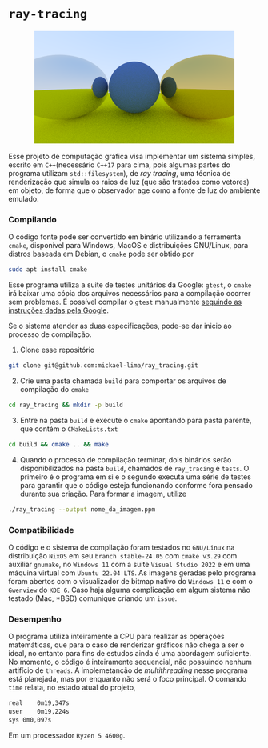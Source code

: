 # `ray-tracing`

<p align="center">
    <img src="./res/resultado.png"/>
</p>

Esse projeto de computação gráfica visa implementar um sistema simples, escrito em `C++`(necessário `C++17` para cima, pois algumas partes do programa utilizam `std::filesystem`), de _ray tracing_, uma técnica de renderização que simula os raios de luz (que são tratados como vetores) em objeto, de forma que o observador age como a fonte de luz do ambiente emulado. 

### Compilando

O código fonte pode ser convertido em binário utilizando a ferramenta `cmake`, disponível para Windows, MacOS e distribuições GNU/Linux, para distros baseada em Debian, o `cmake` pode ser obtido por

``` sh
sudo apt install cmake
```

Esse programa utiliza a suite de testes unitários da Google: `gtest`, o `cmake` irá baixar uma cópia dos arquivos necessários para a compilação ocorrer sem problemas. É possível compilar o `gtest` manualmente [seguindo as instruções dadas pela Google](https://github.com/google/googletest/blob/main/googletest/README.md).

Se o sistema atender as duas especificações, pode-se dar inicio ao processo de compilação. 

1. Clone esse repositório

``` sh
git clone git@github.com:mickael-lima/ray_tracing.git
```


2. Crie uma pasta chamada `build` para comportar os arquivos de compilação do `cmake`

``` sh
cd ray_tracing && mkdir -p build
```


3. Entre na pasta `build` e execute o `cmake` apontando para pasta parente, que contém o `CMakeLists.txt`

``` sh
cd build && cmake .. && make
```

4. Quando o processo de compilação terminar, dois binários serão disponibilizados na pasta `build`, chamados de `ray_tracing` e `tests`. O primeiro é o programa em si e o segundo executa uma série de testes para garantir que o código esteja funcionando conforme fora pensado durante sua criação. Para formar a imagem, utilize 

``` sh
./ray_tracing --output nome_da_imagem.ppm
```

### Compatibilidade
O código e o sistema de compilação foram testados no `GNU/Linux` na distribuição `NixOS` em seu `branch stable-24.05` com `cmake v3.29` com auxiliar `gnumake`, no `Windows 11` com a suite `Visual Studio 2022` e em uma máquina virtual com `Ubuntu 22.04 LTS`. As imagens geradas pelo programa foram abertos com o visualizador de bitmap nativo do `Windows 11` e com o `Gwenview` do `KDE 6`. Caso haja alguma complicação em algum sistema não testado (Mac, *BSD) comunique criando um `issue`.

### Desempenho
O programa utiliza inteiramente a CPU para realizar as operações matemáticas, que para o caso de renderizar gráficos não chega a ser o ideal, no entanto para fins de estudos ainda é uma abordagem suficiente. No momento, o código é inteiramente sequencial, não possuindo nenhum artifício de `threads`. A implemetanção de _multithreading_ nesse programa está planejada, mas por enquanto não será o foco principal. O comando `time` relata, no estado atual do projeto,

```sh
real	0m19,347s
user	0m19,224s
sys	0m0,097s
```

Em um processador `Ryzen 5 4600g`.
